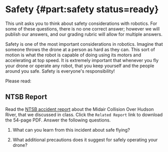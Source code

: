 # Safety {#part:safety status=ready}

This unit asks you to think about safety considerations with robotics. For some
of these questions, there is no one correct answer; however we will publish our
answers, and our grading rubric will allow for multiple answers.

Safety is one of the most important considerations in robotics. Imagine that
someone throws the drone at a person as hard as they can. This sort of motion
is what the robot is capable of doing using its motors and accelerating at top
speed. It is extremely important that whenever you fly your drone or operate
any robot, that you keep yourself and the people around you safe. Safety is
everyone's responsibility!

Please read:
## NTSB Report

Read the [NTSB accident report](https://www.ntsb.gov/investigations/AccidentReports/Pages/AAR1005.aspx) about the Midair Collision Over Hudson River, that we discussed in class. Click the `Related Report` link to download the 54-page PDF. Answer the following questions.

1. What can you learn from this incident about safe flying?

2. What additional precautions does it suggest for safely operating your drone?
